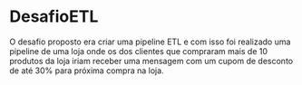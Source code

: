 # DesafioETL
O desafio proposto era criar uma pipeline ETL e com isso foi realizado uma pipeline de uma loja onde os dos clientes que compraram mais de 10 produtos da loja iriam receber uma mensagem com um cupom de desconto de até 30% para próxima compra na loja.

